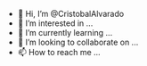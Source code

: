 - 👋 Hi, I’m @CristobalAlvarado
- 👀 I’m interested in ...
- 🌱 I’m currently learning ...
- 💞️ I’m looking to collaborate on ...
- 📫 How to reach me ...

<!---
CristobalAlvarado/CristobalAlvarado is a ✨ special ✨ repository because its `README.md` (this file) appears on your GitHub profile.
You can click the Preview link to take a look at your changes.
--->
